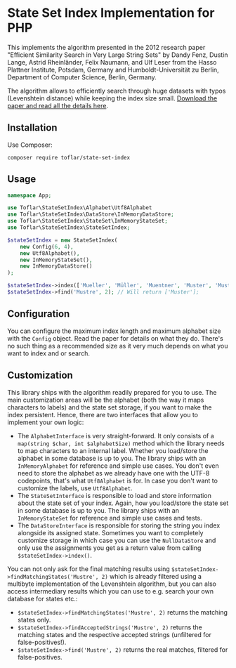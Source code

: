 # State Set Index Implementation for PHP

This implements the algorithm presented in the 2012 research paper "Efficient Similarity Search
in Very Large String Sets" by Dandy Fenz, Dustin Lange, Astrid Rheinländer, Felix Naumann,
and Ulf Leser from the Hasso Plattner Institute, Potsdam, Germany and Humboldt-Universität zu Berlin, Department of 
Computer Science, Berlin, Germany.

The algorithm allows to efficiently search through huge datasets with typos (Levenshtein distance) while keeping the
index size small. [Download the paper and read all the details here][Paper].

## Installation

Use Composer:

```
composer require toflar/state-set-index
```

## Usage

```php
namespace App;

use Toflar\StateSetIndex\Alphabet\Utf8Alphabet
use Toflar\StateSetIndex\DataStore\InMemoryDataStore;
use Toflar\StateSetIndex\StateSet\InMemoryStateSet;
use Toflar\StateSetIndex\StateSetIndex;

$stateSetIndex = new StateSetIndex(
    new Config(6, 4),
    new Utf8Alphabet(),
    new InMemoryStateSet(),
    new InMemoryDataStore()
);

$stateSetIndex->index(['Mueller', 'Müller', 'Muentner', 'Muster', 'Mustermann']);
$stateSetIndex->find('Mustre', 2); // Will return ['Muster'];
```

## Configuration

You can configure the maximum index length and maximum alphabet size with the `Config` object. Read the
paper for details on what they do. There's no such thing as a recommended size as it very much depends on what
you want to index and or search.

## Customization

This library ships with the algorithm readily prepared for you to use. The main customization areas will be
the alphabet (both the way it maps characters to labels) and the state set storage, if you want to make the index
persistent. Hence, there are two interfaces that allow you to implement your own logic:

* The `AlphabetInterface` is very straight-forward. It only consists of a `map(string $char, int $alphabetSize)` method 
  which the library needs to map characters to an internal label. Whether you load/store the alphabet in some 
  database is up to you. The library ships with an `InMemoryAlphabet` for reference and simple use cases. You don't 
  even need to store the alphabet as we already have one with the UTF-8 codepoints, that's what `Utf8Alphabet` is 
  for. In case you don't want to customize the labels, use `Utf8Alphabet`.
* The `StateSetInterface` is responsible to load and store information about the state set of your index. Again, 
  how you load/store the state set in some database is up to you. The library ships with an `InMemoryStateSet` 
  for reference and simple use cases and tests.
* The `DataStoreInterface` is responsible for storing the string you index alongside its assigned state. Sometimes 
  you want to completely customize storage in which case you can use the `NullDataStore` and only use the 
  assignments you get as a return value from calling `$stateSetIndex->index()`.

You can not only ask for the final matching results using `$stateSetIndex->findMatchingStates('Mustre', 2)` which is 
already filtered using a multibyte implementation of the Levenshtein algorithm, but you can also access intermediary 
results which you can use to e.g. search your own database for states etc.:

* `$stateSetIndex->findMatchingStates('Mustre', 2)` returns the matching states only.
* `$stateSetIndex->findAcceptedStrings('Mustre', 2)` returns the matching states and the respective accepted strings 
  (unfiltered for false-positives!).
* `$stateSetIndex->find('Mustre', 2)` returns the real matches, filtered for false-positives.

[Paper]: https://hpi.de/fileadmin/user_upload/fachgebiete/naumann/publications/PDFs/2012_fenz_efficient.pdf